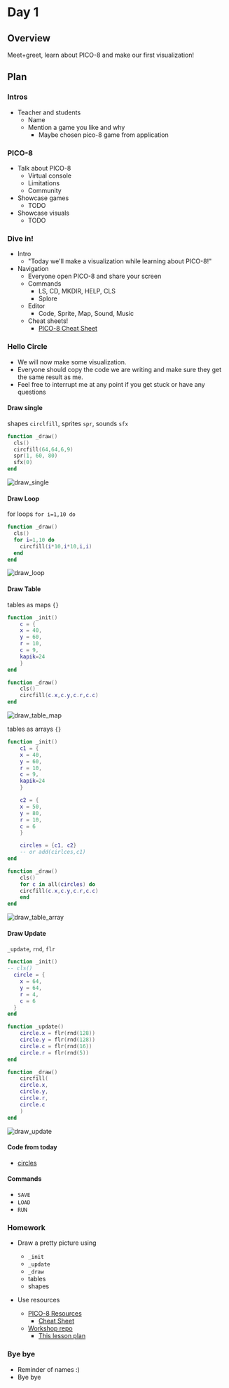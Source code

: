 # Day 1

## Overview

Meet+greet, learn about PICO-8 and make our first visualization!

## Plan

### Intros

- Teacher and students
    - Name
    - Mention a game you like and why
        - Maybe chosen pico-8 game from application

### PICO-8

- Talk about PICO-8
    - Virtual console
    - Limitations
    - Community
- Showcase games
    - TODO
- Showcase visuals
    - TODO

### Dive in!

- Intro
  - "Today we'll make a visualization while learning about PICO-8!"
- Navigation
	- Everyone open PICO-8 and share your screen
	- Commands
	    - LS, CD, MKDIR, HELP, CLS
	    - Splore
	- Editor
	    - Code, Sprite, Map, Sound, Music
    - Cheat sheets!
      - [PICO-8 Cheat Sheet](https://www.lexaloffle.com/bbs/files/16585/PICO-8_Cheat-Sheet_0-9-2.png)

### Hello Circle

- We will now make some visualization.
- Everyone should copy the code we are writing and make sure they get the same result as me.
- Feel free to interrupt me at any point if you get stuck or have any questions

#### Draw single
shapes `circlfill`, sprites `spr`, sounds `sfx`
```lua
function _draw()
  cls()
  circfill(64,64,6,9)
  spr(1, 60, 80)
  sfx(0)
end
```
![draw_single](images/draw_single.png)
#### Draw Loop
for loops `for i=1,10 do`
```lua
function _draw()
  cls()
  for i=1,10 do
    circfill(i*10,i*10,i,i)
  end
end
```
![draw_loop](images/draw_loop.png)

#### Draw Table
tables as maps `{}`
```lua
function _init()
    c = {
    x = 40,
    y = 60,
    r = 10,
    c = 9,
    kapik=24
    }
end

function _draw()
    cls()
    circfill(c.x,c.y,c.r,c.c)
end
```
![draw_table_map](images/draw_table_map.png)

tables as arrays `{}`
```lua
function _init()
    c1 = {
    x = 40,
    y = 60,
    r = 10,
    c = 9,
    kapik=24
    }

    c2 = {
    x = 50,
    y = 80,
    r = 10,
    c = 6
    }

    circles = {c1, c2}
    -- or add(cirlces,c1)
end

function _draw()
    cls()
    for c in all(circles) do
    circfill(c.x,c.y,c.r,c.c)
    end
end
```
![draw_table_array](images/draw_table_array.png)

#### Draw Update
`_update`, `rnd`, `flr`
```lua
function _init()
-- cls()
  circle = {
    x = 64,
    y = 64,
    r = 4,
    c = 6
  }
end

function _update()
    circle.x = flr(rnd(128))
    circle.y = flr(rnd(128))
    circle.c = flr(rnd(16))
    circle.r = flr(rnd(5))
end

function _draw()
    circfill(
    circle.x,
    circle.y,
    circle.r,
    circle.c
    )
end
```
![draw_update](images/draw_update.gif)

#### Code from today

- [circles](code/circles.p8)

#### Commands
- `SAVE`
- `LOAD`
- `RUN`

### Homework
- Draw a pretty picture using
    - `_init`
    - `_update`
    - `_draw`
    - tables
    - shapes

- Use resources
    - [PICO-8 Resources](https://github.com/SourenP/pico_workshop#resources)
      - [Cheat Sheet](https://www.lexaloffle.com/bbs/files/16585/PICO-8_Cheat-Sheet_0-9-2.png)
    - [Workshop repo](https://github.com/SourenP/pico_workshop)
      - [This lesson plan](https://github.com/SourenP/pico_workshop/blob/master/lesson_plan/day_1.md)

### Bye bye

- Reminder of names :)
- Bye bye